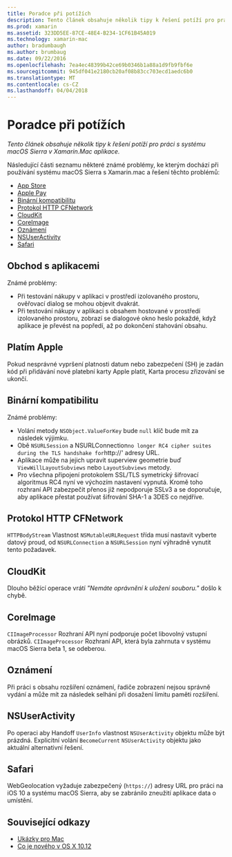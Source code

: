 ```yaml
---
title: Poradce při potížích
description: Tento článek obsahuje několik tipy k řešení potíží pro práci s systému macOS Sierra v Xamarin.Mac aplikace.
ms.prod: xamarin
ms.assetid: 323DD5EE-87CE-48E4-B234-1CF61B45A019
ms.technology: xamarin-mac
author: bradumbaugh
ms.author: brumbaug
ms.date: 09/22/2016
ms.openlocfilehash: 7ea4ec48399b42ce69b0346b1a88a1d9fb9fbf6e
ms.sourcegitcommit: 945df041e2180cb20af08b83cc703ecd1aedc6b0
ms.translationtype: MT
ms.contentlocale: cs-CZ
ms.lasthandoff: 04/04/2018
---
```

# <a name="troubleshooting"></a>Poradce při potížích

_Tento článek obsahuje několik tipy k řešení potíží pro práci s systému macOS Sierra v Xamarin.Mac aplikace._

Následující části seznamu některé známé problémy, ke kterým dochází při používání systému macOS Sierra s Xamarin.mac a řešení těchto problémů:

- [App Store](#App-Store)
- [Apple Pay](#Apple-Pay)
- [Binární kompatibilitu](#Binary-Compatibility)
- [Protokol HTTP CFNetwork](#CFNetwork-HTTP-Protocol)
- [CloudKit](#CloudKit)
- [CoreImage](#CoreImage)
- [Oznámení](#Notifications)
- [NSUserActivity](#NSUserActivity)
- [Safari](#Safari)

<a name="App-Store" />

## <a name="app-store"></a>Obchod s aplikacemi

Známé problémy:

- Při testování nákupy v aplikaci v prostředí izolovaného prostoru, ověřovací dialog se mohou objevit dvakrát.
- Při testování nákupy v aplikaci s obsahem hostované v prostředí izolovaného prostoru, zobrazí se dialogové okno heslo pokaždé, když aplikace je převést na popředí, až po dokončení stahování obsahu.

<a name="Apple-Pay" />

## <a name="apple-pay"></a>Platím Apple

Pokud nesprávné vypršení platnosti datum nebo zabezpečení (SH) je zadán kód při přidávání nové platební karty Apple platit, Karta procesu zřizování se ukončí.

<a name="Binary-Compatibility" />

## <a name="binary-compatibility"></a>Binární kompatibilitu

Známé problémy:

- Volání metody `NSObject.ValueForKey` bude `null` klíč bude mít za následek výjimku.
- Obě `NSURLSession` a NSURLConnection` no longer RC4 cipher suites during the TLS handshake for `http://' adresy URL.
- Aplikace může na jejich upravit superview geometrie buď `ViewWillLayoutSubviews` nebo `LayoutSubviews` metody.
- Pro všechna připojení protokolem SSL/TLS symetrický šifrovací algoritmus RC4 nyní ve výchozím nastavení vypnutá. Kromě toho rozhraní API zabezpečit přenos již nepodporuje SSLv3 a se doporučuje, aby aplikace přestat používat šifrování SHA-1 a 3DES co nejdříve.

<a name="CFNetwork-HTTP-Protocol" />

## <a name="cfnetwork-http-protocol"></a>Protokol HTTP CFNetwork

`HTTPBodyStream` Vlastnost `NSMutableURLRequest` třída musí nastavit vyberte datový proud, od `NSURLConnection` a `NSURLSession` nyní výhradně vynutit tento požadavek.

<a name="CloudKit" />

## <a name="cloudkit"></a>CloudKit

Dlouho běžící operace vrátí _"Nemáte oprávnění k uložení souboru."_ došlo k chybě.

<a name="CoreImage" />

## <a name="coreimage"></a>CoreImage

`CIImageProcessor` Rozhraní API nyní podporuje počet libovolný vstupní obrázků. `CIImageProcessor` Rozhraní API, která byla zahrnuta v systému macOS Sierra beta 1, se odeberou.

<a name="Notifications" />

## <a name="notifications"></a>Oznámení

Při práci s obsahu rozšíření oznámení, řadiče zobrazení nejsou správně vydání a může mít za následek selhání při dosažení limitu paměti rozšíření.

<a name="NSUserActivity" />

## <a name="nsuseractivity"></a>NSUserActivity

Po operaci aby Handoff `UserInfo` vlastnost `NSUserActivity` objektu může být prázdná. Explicitní volání `BecomeCurrent` `NSUserActivity` objektu jako aktuální alternativní řešení.

<a name="Safari" />

## <a name="safari"></a>Safari

WebGeolocation vyžaduje zabezpečený (`https://`) adresy URL pro práci na iOS 10 a systému macOS Sierra, aby se zabránilo zneužití aplikace data o umístění.







## <a name="related-links"></a>Související odkazy

- [Ukázky pro Mac](https://developer.xamarin.com/samples/mac/)
- [Co je nového v OS X 10.12](https://developer.apple.com/library/prerelease/content/releasenotes/MacOSX/WhatsNewInOSX/Articles/OSXv10.html#//apple_ref/doc/uid/TP40017145-SW1)
